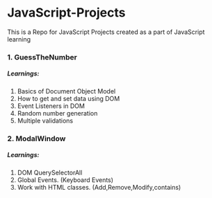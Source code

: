# JavaScript-Projects
This is a Repo for JavaScript Projects created as a part of JavaScript learning

### 1. GuessTheNumber
  ##### Learnings:
  1. Basics of Document Object Model
  2. How to get and set data using DOM
  3. Event Listeners in DOM
  4. Random number generation
  5. Multiple validations
### 2. ModalWindow
  ##### Learnings:
  1. DOM QuerySelectorAll
  2. Global Events. (Keyboard Events)
  3. Work with HTML classes. (Add,Remove,Modify,contains)